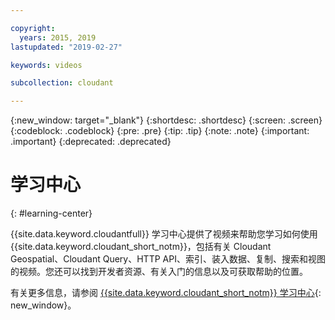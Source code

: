 ```yaml
---

copyright:
  years: 2015, 2019
lastupdated: "2019-02-27"

keywords: videos

subcollection: cloudant

---
```


{:new_window: target="_blank"}
{:shortdesc: .shortdesc}
{:screen: .screen}
{:codeblock: .codeblock}
{:pre: .pre}
{:tip: .tip}
{:note: .note}
{:important: .important}
{:deprecated: .deprecated}

<!-- Acrolinx: 2018-10-05 -->

# 学习中心
{: #learning-center}

{{site.data.keyword.cloudantfull}} 学习中心提供了视频来帮助您学习如何使用 {{site.data.keyword.cloudant_short_notm}}，包括有关 Cloudant Geospatial、Cloudant Query、HTTP API、索引、装入数据、复制、搜索和视图的视频。您还可以找到开发者资源、有关入门的信息以及可获取帮助的位置。 

有关更多信息，请参阅 [{{site.data.keyword.cloudant_short_notm}} 学习中心](http://ibm.biz/cloudant-learning){: new_window}。
